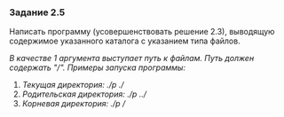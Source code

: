 ### Задание 2.5
Написать программу (усовершенствовать решение 2.3), выводящую содержимое указанного каталога с указанием типа файлов.

*В качестве 1 аргумента выступает путь к файлам. Путь должен содержать "/".*
*Примеры запуска программы:*
1. *Текущая директория: ./p ./*
1. *Родительская директория: ./p ../*
1. *Корневая директория: ./p /*
